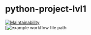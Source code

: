 # python-project-lvl1
[![Maintainability](https://api.codeclimate.com/v1/badges/a99a88d28ad37a79dbf6/maintainability)](https://codeclimate.com/github/codeclimate/codeclimate/maintainability)  
[![example workflow file path](https://github.com/actions/hello-world/workflows/.github/workflows/main.yml/badge.svg)
